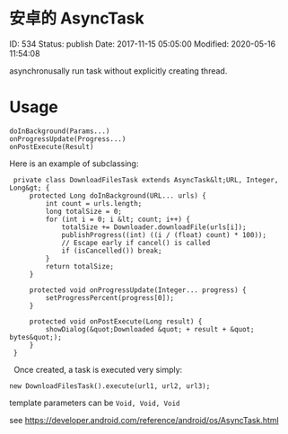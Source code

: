 # 安卓的 AsyncTask


ID: 534
Status: publish
Date: 2017-11-15 05:05:00
Modified: 2020-05-16 11:54:08


asynchronusally run task without explicitly creating thread.

# Usage

```
doInBackground(Params...)
onProgressUpdate(Progress...)
onPostExecute(Result)
```

Here is an example of subclassing:

```
 private class DownloadFilesTask extends AsyncTask&lt;URL, Integer, Long&gt; {
     protected Long doInBackground(URL... urls) {
         int count = urls.length;
         long totalSize = 0;
         for (int i = 0; i &lt; count; i++) {
             totalSize += Downloader.downloadFile(urls[i]);
             publishProgress((int) ((i / (float) count) * 100));
             // Escape early if cancel() is called
             if (isCancelled()) break;
         }
         return totalSize;
     }

     protected void onProgressUpdate(Integer... progress) {
         setProgressPercent(progress[0]);
     }

     protected void onPostExecute(Long result) {
         showDialog(&quot;Downloaded &quot; + result + &quot; bytes&quot;);
     }
 }
```
 
Once created, a task is executed very simply: 

```
new DownloadFilesTask().execute(url1, url2, url3);
```

template parameters can be `Void, Void, Void`


see https://developer.android.com/reference/android/os/AsyncTask.html